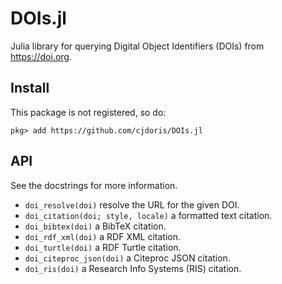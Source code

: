 # DOIs.jl

Julia library for querying Digital Object Identifiers (DOIs) from https://doi.org.

## Install

This package is not registered, so do:
```
pkg> add https://github.com/cjdoris/DOIs.jl
```

## API

See the docstrings for more information.
- `doi_resolve(doi)` resolve the URL for the given DOI.
- `doi_citation(doi; style, locale)` a formatted text citation.
- `doi_bibtex(doi)` a BibTeX citation.
- `doi_rdf_xml(doi)` a RDF XML citation.
- `doi_turtle(doi)` a RDF Turtle citation.
- `doi_citeproc_json(doi)` a Citeproc JSON citation.
- `doi_ris(doi)` a Research Info Systems (RIS) citation.
